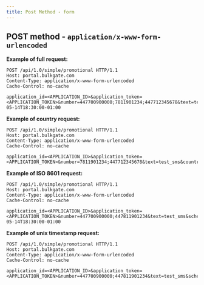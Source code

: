 ```yaml
---
title: Post Method - form
---
```


## POST method - `application/x-www-form-urlencoded`

**Example of full request:**
``` http
POST /api/1.0/simple/promotional HTTP/1.1
Host: portal.bulkgate.com
Content-Type: application/x-www-form-urlencoded
Cache-Control: no-cache

application_id=<APPLICATION_ID>&application_token=<APPLICATION_TOKEN>&number=447700900000;7811901234;447712345678&text=test_sms&unicode=yes&flash=no&sender_id=gText&sender_id_value=BulkGate&country=gb&schedule=2018-05-14T18:30:00-01:00
```

**Example of country request:**
``` http
POST /api/1.0/simple/promotional HTTP/1.1
Host: portal.bulkgate.com
Content-Type: application/x-www-form-urlencoded
Cache-Control: no-cache

application_id=<APPLICATION_ID>&application_token=<APPLICATION_TOKEN>&number=7811901234;447712345678&text=test_sms&country=gb
```

**Example of ISO 8601 request:**
``` http
POST /api/1.0/simple/promotional HTTP/1.1
Host: portal.bulkgate.com
Content-Type: application/x-www-form-urlencoded
Cache-Control: no-cache

application_id=<APPLICATION_ID>&application_token=<APPLICATION_TOKEN>&number=447700900000;447811901234&text=test_sms&schedule=2018-05-14T18:30:00-01:00
```

**Example of unix timestamp request:**
``` http
POST /api/1.0/simple/promotional HTTP/1.1
Host: portal.bulkgate.com
Content-Type: application/x-www-form-urlencoded
Cache-Control: no-cache

application_id=<APPLICATION_ID>&application_token=<APPLICATION_TOKEN>&number=447700900000;447811901234&text=test_sms&schedule=1526992636
```
